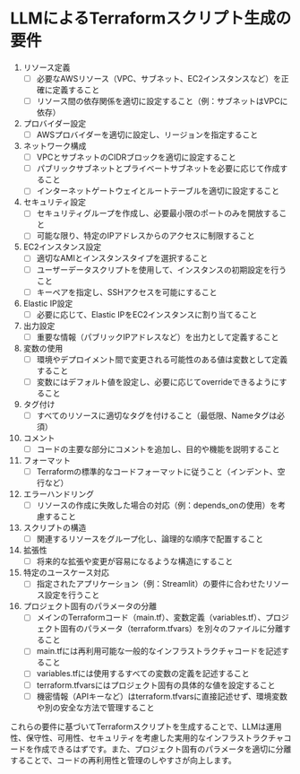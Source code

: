 # LLMによるTerraformスクリプト生成の要件

1. リソース定義
   - [ ] 必要なAWSリソース（VPC、サブネット、EC2インスタンスなど）を正確に定義すること
   - [ ] リソース間の依存関係を適切に設定すること（例：サブネットはVPCに依存）

2. プロバイダー設定
   - [ ] AWSプロバイダーを適切に設定し、リージョンを指定すること

3. ネットワーク構成
   - [ ] VPCとサブネットのCIDRブロックを適切に設定すること
   - [ ] パブリックサブネットとプライベートサブネットを必要に応じて作成すること
   - [ ] インターネットゲートウェイとルートテーブルを適切に設定すること

4. セキュリティ設定
   - [ ] セキュリティグループを作成し、必要最小限のポートのみを開放すること
   - [ ] 可能な限り、特定のIPアドレスからのアクセスに制限すること

5. EC2インスタンス設定
   - [ ] 適切なAMIとインスタンスタイプを選択すること
   - [ ] ユーザーデータスクリプトを使用して、インスタンスの初期設定を行うこと
   - [ ] キーペアを指定し、SSHアクセスを可能にすること

6. Elastic IP設定
   - [ ] 必要に応じて、Elastic IPをEC2インスタンスに割り当てること

7. 出力設定
   - [ ] 重要な情報（パブリックIPアドレスなど）を出力として定義すること

8. 変数の使用
   - [ ] 環境やデプロイメント間で変更される可能性のある値は変数として定義すること
   - [ ] 変数にはデフォルト値を設定し、必要に応じてoverrideできるようにすること

9. タグ付け
   - [ ] すべてのリソースに適切なタグを付けること（最低限、Nameタグは必須）

10. コメント
    - [ ] コードの主要な部分にコメントを追加し、目的や機能を説明すること

11. フォーマット
    - [ ] Terraformの標準的なコードフォーマットに従うこと（インデント、空行など）

12. エラーハンドリング
    - [ ] リソースの作成に失敗した場合の対応（例：depends_onの使用）を考慮すること

13. スクリプトの構造
    - [ ] 関連するリソースをグループ化し、論理的な順序で配置すること

14. 拡張性
    - [ ] 将来的な拡張や変更が容易になるような構造にすること

15. 特定のユースケース対応
    - [ ] 指定されたアプリケーション（例：Streamlit）の要件に合わせたリソース設定を行うこと

16. プロジェクト固有のパラメータの分離
    - [ ] メインのTerraformコード（main.tf）、変数定義（variables.tf）、プロジェクト固有のパラメータ（terraform.tfvars）を別々のファイルに分離すること
    - [ ] main.tfには再利用可能な一般的なインフラストラクチャコードを記述すること
    - [ ] variables.tfには使用するすべての変数の定義を記述すること
    - [ ] terraform.tfvarsにはプロジェクト固有の具体的な値を設定すること
    - [ ] 機密情報（APIキーなど）はterraform.tfvarsに直接記述せず、環境変数や別の安全な方法で管理すること

これらの要件に基づいてTerraformスクリプトを生成することで、LLMは運用性、保守性、可用性、セキュリティを考慮した実用的なインフラストラクチャコードを作成できるはずです。また、プロジェクト固有のパラメータを適切に分離することで、コードの再利用性と管理のしやすさが向上します。

